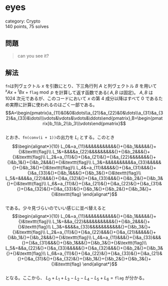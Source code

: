 # eyes
category: Crypto  
140 points, 75 solves

## 問題
> can you see it?

## 解法
`fn`は列ヴェクトル $x$ を引数にとり、下三角行列 $A$ と列ヴェクトル $B$ を用いて ${}^xAx+{}^tBx+\texttt{flag}\bmod p$ を計算して返す函数である( $A,B$ は固定)。 $A,B$ は $1024$ 次元であるが、このコードにおいて $x$ の第 $4$ 成分以降はすべて $0$ であるため実際に計算に使われるのはごく一部である。  
$$A=\begin{pmatrix}a_{11}&0&0&\dots\\a_{21}&a_{22}&0&\dots\\a_{31}&a_{32}&a_{33}&\dots\\\vdots&\vdots&\vdots&\ddots\end{pmatrix},B=\begin{pmatrix}b_1\\b_2\\b_3\\\vdots\end{pmatrix}$$  
とおき、`fn(conv(i + 1))`の出力を $L_i$ とする。このとき  
$$\begin{alignat*}{10}
L_0&=a_{11}&&&&&&&&&&&{}+{}&b_1&&&&&{}+{}&\texttt{flag}\\
L_1&=&&&&a_{22}&&&&&&&&&{}+{}&b_2&&&{}+{}&\texttt{flag}\\
L_2&=a_{11}&{}+{}&a_{21}&{}+{}&a_{22}&&&&&&&{}+{}&b_1&{}+{}&b_2&&&{}+{}&\texttt{flag}\\
L_3&=&&&&&&&&&&a_{33}&&&&&{}+{}&b_3&{}+{}&\texttt{flag}\\
L_4&=a_{11}&&&&&{}+{}&a_{31}&&&{}+{}&a_{33}&{}+{}&b_1&&&{}+{}&b_3&{}+{}&\texttt{flag}\\
L_5&=&&&&a_{22}&&&{}+{}&a_{32}&{}+{}&a_{33}&&&{}+{}&b_2&{}+{}&b_3&{}+{}&\texttt{flag}\\
L_6&=a_{11}&{}+{}&a_{21}&{}+{}&a_{22}&{}+{}&a_{31}&{}+{}&a_{32}&{}+{}&a_{33}&{}+{}&b_1&{}+{}&b_2&{}+{}&b_3&{}+{}&\texttt{flag}
\end{alignat*}$$  
である。少々見づらいのでいい感じに並べ替えると  
$$\begin{alignat*}{10}
L_0&=a_{11}&&&&&&&&&&&{}+{}&b_1&&&&&{}+{}&\texttt{flag}\\
L_1&=&&a_{22}&&&&&&&&&&&{}+{}&b_2&&&{}+{}&\texttt{flag}\\
L_3&=&&&&a_{33}&&&&&&&&&&&{}+{}&b_3&{}+{}&\texttt{flag}\\
L_2&=a_{11}&{}+{}&a_{22}&&&{}+{}&a_{21}&&&&&{}+{}&b_1&{}+{}&b_2&&&{}+{}&\texttt{flag}\\
L_4&=a_{11}&&&{}+{}&a_{33}&&&{}+{}&a_{31}&&&{}+{}&b_1&&&{}+{}&b_3&{}+{}&\texttt{flag}\\
L_5&=&&a_{22}&{}+{}&a_{33}&&&&&{}+{}&a_{32}&&&{}+{}&b_2&{}+{}&b_3&{}+{}&\texttt{flag}\\
L_6&=a_{11}&{}+{}&a_{22}&{}+{}&a_{33}&{}+{}&a_{21}&{}+{}&a_{31}&{}+{}&a_{32}&{}+{}&b_1&{}+{}&b_2&{}+{}&b_3&{}+{}&\texttt{flag}
\end{alignat*}$$  
となる。ここから、 $L_0+L_1+L_3-L_2-L_4-L_5+L_6=\texttt{flag}$ が分かる。
